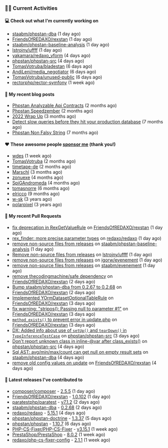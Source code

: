 ### 👨‍💻 Current Activities


#### 💻 Check out what I'm currently working on

- [staabm/phpstan-dba](https://github.com/staabm/phpstan-dba) (1 day ago)
- [FriendsOfREDAXO/rexstan](https://github.com/FriendsOfREDAXO/rexstan) (1 day ago)
- [staabm/phpstan-baseline-analysis](https://github.com/staabm/phpstan-baseline-analysis) (1 day ago)
- [lstrojny/uffff](https://github.com/lstrojny/uffff) (1 day ago)
- [yakamara/redaxo_yform](https://github.com/yakamara/redaxo_yform) (4 days ago)
- [phpstan/phpstan-src](https://github.com/phpstan/phpstan-src) (4 days ago)
- [TomasVotruba/bladestan](https://github.com/TomasVotruba/bladestan) (6 days ago)
- [AndiLeni/media_negotiator](https://github.com/AndiLeni/media_negotiator) (6 days ago)
- [TomasVotruba/unused-public](https://github.com/TomasVotruba/unused-public) (6 days ago)
- [rectorphp/rector-symfony](https://github.com/rectorphp/rector-symfony) (1 week ago)


#### 📜 My recent blog posts

- [Phpstan Analyzable Api Contracts](https://staabm.github.io/2022/12/29/phpstan-analyzable-api-contracts.html) (2 months ago)
- [Phpstan Speedzember](https://staabm.github.io/2022/12/23/phpstan-speedzember.html) (2 months ago)
- [2022 Wrap Up](https://staabm.github.io/2022/12/20/2022-wrap-up.html) (3 months ago)
- [Detect slow queries before they hit your production database](https://staabm.github.io/2022/08/16/phpstan-dba-query-plan-analysis.html) (7 months ago)
- [Phpstan Non Falsy String](https://staabm.github.io/2022/08/11/phpstan-non-falsy-string.html) (7 months ago)


#### ❤️ These awesome people [sponsor me](https://github.com/sponsors/staabm) (thank you!)

- [wdes](https://github.com/wdes) (1 week ago)
- [TomasVotruba](https://github.com/TomasVotruba) (2 months ago)
- [timetape-de](https://github.com/timetape-de) (2 months ago)
- [Marschl](https://github.com/Marschl) (3 months ago)
- [zonuexe](https://github.com/zonuexe) (4 months ago)
- [SpiGAndromeda](https://github.com/SpiGAndromeda) (4 months ago)
- [tomasnorre](https://github.com/tomasnorre) (6 months ago)
- [elricco](https://github.com/elricco) (9 months ago)
- [w-sk](https://github.com/w-sk) (3 years ago)
- [polarpixel](https://github.com/polarpixel) (3 years ago)


#### 🔨 My recent Pull Requests

- [fix deprecation in RexGetValueRule](https://github.com/FriendsOfREDAXO/rexstan/pull/425) on [FriendsOfREDAXO/rexstan](https://github.com/FriendsOfREDAXO/rexstan) (1 day ago)
- [rex_finder: more precise parameter types](https://github.com/redaxo/redaxo/pull/5659) on [redaxo/redaxo](https://github.com/redaxo/redaxo) (1 day ago)
- [remove non-source files from releases](https://github.com/staabm/phpstan-baseline-analysis/pull/110) on [staabm/phpstan-baseline-analysis](https://github.com/staabm/phpstan-baseline-analysis) (1 day ago)
- [Remove non-source files from releases](https://github.com/lstrojny/uffff/pull/12) on [lstrojny/uffff](https://github.com/lstrojny/uffff) (1 day ago)
- [remove non-source files from releases](https://github.com/igorw/evenement/pull/82) on [igorw/evenement](https://github.com/igorw/evenement) (1 day ago)
- [remove non-source files from releases](https://github.com/staabm/evenement/pull/1) on [staabm/evenement](https://github.com/staabm/evenement) (1 day ago)
- [remove thecodingmachine/safe dependency](https://github.com/FriendsOfREDAXO/rexstan/pull/423) on [FriendsOfREDAXO/rexstan](https://github.com/FriendsOfREDAXO/rexstan) (2 days ago)
- [Bump staabm/phpstan-dba from 0.2.67 to 0.2.68](https://github.com/FriendsOfREDAXO/rexstan/pull/422) on [FriendsOfREDAXO/rexstan](https://github.com/FriendsOfREDAXO/rexstan) (2 days ago)
- [Implemented YOrmDatasetOptionalTableRule](https://github.com/FriendsOfREDAXO/rexstan/pull/419) on [FriendsOfREDAXO/rexstan](https://github.com/FriendsOfREDAXO/rexstan) (3 days ago)
- [fix warning: &#34;stripos(): Passing null to parameter #1&#34;](https://github.com/FriendsOfREDAXO/rexstan/pull/418) on [FriendsOfREDAXO/rexstan](https://github.com/FriendsOfREDAXO/rexstan) (3 days ago)
- [`method_exists()` to prevent error in update.php](https://github.com/FriendsOfREDAXO/rexstan/pull/417) on [FriendsOfREDAXO/rexstan](https://github.com/FriendsOfREDAXO/rexstan) (3 days ago)
- [DX: Added info about use of `setUp()` and `tearDown()` in `TypeInferenceTestCase`](https://github.com/phpstan/phpstan-src/pull/2293) on [phpstan/phpstan-src](https://github.com/phpstan/phpstan-src) (3 days ago)
- [Don&#39;t report unknown class in inline-@var after class_exists()](https://github.com/phpstan/phpstan-src/pull/2292) on [phpstan/phpstan-src](https://github.com/phpstan/phpstan-src) (4 days ago)
- [Sql AST: avg/min/max/count can get null on empty result sets](https://github.com/staabm/phpstan-dba/pull/579) on [staabm/phpstan-dba](https://github.com/staabm/phpstan-dba) (4 days ago)
- [remove old config values on update](https://github.com/FriendsOfREDAXO/rexstan/pull/412) on [FriendsOfREDAXO/rexstan](https://github.com/FriendsOfREDAXO/rexstan) (4 days ago)


#### 🔭 Latest releases I've contributed to

- [composer/composer](https://github.com/composer/composer) - [2.5.5](https://github.com/composer/composer/releases/tag/2.5.5) (1 day ago)
- [FriendsOfREDAXO/rexstan](https://github.com/FriendsOfREDAXO/rexstan) - [1.0.102](https://github.com/FriendsOfREDAXO/rexstan/releases/tag/1.0.102) (1 day ago)
- [paratestphp/paratest](https://github.com/paratestphp/paratest) - [v7.1.2](https://github.com/paratestphp/paratest/releases/tag/v7.1.2) (2 days ago)
- [staabm/phpstan-dba](https://github.com/staabm/phpstan-dba) - [0.2.68](https://github.com/staabm/phpstan-dba/releases/tag/0.2.68) (2 days ago)
- [redaxo/redaxo](https://github.com/redaxo/redaxo) - [5.15.1](https://github.com/redaxo/redaxo/releases/tag/5.15.1) (4 days ago)
- [phpstan/phpstan-doctrine](https://github.com/phpstan/phpstan-doctrine) - [1.3.37](https://github.com/phpstan/phpstan-doctrine/releases/tag/1.3.37) (5 days ago)
- [phpstan/phpstan](https://github.com/phpstan/phpstan) - [1.10.7](https://github.com/phpstan/phpstan/releases/tag/1.10.7) (6 days ago)
- [PHP-CS-Fixer/PHP-CS-Fixer](https://github.com/PHP-CS-Fixer/PHP-CS-Fixer) - [v3.15.1](https://github.com/PHP-CS-Fixer/PHP-CS-Fixer/releases/tag/v3.15.1) (1 week ago)
- [PrestaShop/PrestaShop](https://github.com/PrestaShop/PrestaShop) - [8.0.2](https://github.com/PrestaShop/PrestaShop/releases/tag/8.0.2) (1 week ago)
- [redaxo/php-cs-fixer-config](https://github.com/redaxo/php-cs-fixer-config) - [2.1.1](https://github.com/redaxo/php-cs-fixer-config/releases/tag/2.1.1) (1 week ago)

